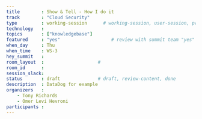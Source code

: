 ```yaml
---
title        : Show & Tell - How I do it 
track        : "Cloud Security"
type         : working-session      # working-session, user-session, product-session
technology   :
topics       : ["knowledgebase"]
featured     : "yes"                   # review with summit team "yes"
when_day     : Thu
when_time    : WS-3
hey_summit   :
room_layout  :                    #
room_id      :
session_slack: 
status       : draft              # draft, review-content, done
description  : DataDog for example
organizers   :
    - Tony Richards
    - Omer Levi Hevroni
participants :
---
```



<!--(add intro)

## "How to consolidate"

(...)

## "Monitoring the security"

(...)

## "SREs and security uses of the tooling they already use"

(...)

## "Could we get JustEat or Capital One"

(...)


## Previous-->
